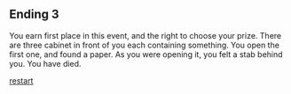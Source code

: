 
## Ending 3

You earn first place in this event, and the right to choose your prize. There are three cabinet in front of you each containing something. You open the first one, and found a paper. As you were opening it, you felt a stab behind you. You have died.

[restart](death.md)